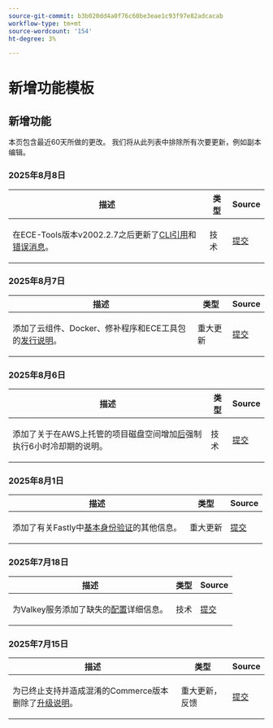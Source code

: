 ```yaml
---
source-git-commit: b3b020dd4a0f76c60be3eae1c93f97e82adcacab
workflow-type: tm+mt
source-wordcount: '154'
ht-degree: 3%

---
```

# 新增功能模板

## 新增功能

本页包含最近60天所做的更改。 我们将从此列表中排除所有次要更新，例如副本编辑。

### 2025年8月8日

<table style="table-layout:auto;">
  <thead>
    <tr>
      <th>描述</th>
      <th>类型</th>
      <th>Source</th>
    </tr>
  </thead>
  <tbody>
    <tr>
      <td><p>在ECE-Tools版本v2002.2.7之后更新了<a href="https://experienceleague.adobe.com/en/docs/commerce-on-cloud/user-guide/dev-tools/ece-tools/ece-tools-cli-reference">CLI引用</a>和<a href="https://experienceleague.adobe.com/en/docs/commerce-on-cloud/user-guide/dev-tools/ece-tools/error-reference">错误消息</a>。</p>
</td>
      <td>
        技术
      </td>
      <td><a href="https://github.com/AdobeDocs/commerce-operations.en/commit/8cf7b01cbd9fe32a89d83db5b4eac7638b834c49">提交</a></td>
    </tr>
  </tbody>
</table>

### 2025年8月7日

<table style="table-layout:auto;">
  <thead>
    <tr>
      <th>描述</th>
      <th>类型</th>
      <th>Source</th>
    </tr>
  </thead>
  <tbody>
    <tr>
      <td><p>添加了云组件、Docker、修补程序和ECE工具包的<a href="https://experienceleague.adobe.com/en/docs/commerce-on-cloud/user-guide/release-notes/cloud-tools-suite">发行说明</a>。</p>
</td>
      <td>
        重大更新
      </td>
      <td><a href="https://github.com/AdobeDocs/commerce-operations.en/commit/7aecdc89a2f4e0103cfe46ed1c2dc7b93566baf5">提交</a></td>
    </tr>
  </tbody>
</table>

### 2025年8月6日

<table style="table-layout:auto;">
  <thead>
    <tr>
      <th>描述</th>
      <th>类型</th>
      <th>Source</th>
    </tr>
  </thead>
  <tbody>
    <tr>
      <td><p>添加了关于在AWS上托管的项目磁盘空间增加<a href="https://experienceleague.adobe.com/en/docs/commerce-on-cloud/user-guide/develop/storage/manage-disk-space">后</a>强制执行6小时冷却期的说明。</p>
</td>
      <td>
        技术
      </td>
      <td><a href="https://github.com/AdobeDocs/commerce-operations.en/commit/a04d056377da4fec9a54503d959f90ebf605de41">提交</a></td>
    </tr>
  </tbody>
</table>

### 2025年8月1日

<table style="table-layout:auto;">
  <thead>
    <tr>
      <th>描述</th>
      <th>类型</th>
      <th>Source</th>
    </tr>
  </thead>
  <tbody>
    <tr>
      <td><p>添加了有关Fastly中<a href="https://experienceleague.adobe.com/en/docs/commerce-on-cloud/user-guide/cdn/setup-fastly/fastly-custom-cache-configuration">基本身份验证</a>的其他信息。</p>
</td>
      <td>
        重大更新
      </td>
      <td><a href="https://github.com/AdobeDocs/commerce-operations.en/commit/6d949fbbab631e633ba27641a48829d74856fcaa">提交</a></td>
    </tr>
  </tbody>
</table>

### 2025年7月18日

<table style="table-layout:auto;">
  <thead>
    <tr>
      <th>描述</th>
      <th>类型</th>
      <th>Source</th>
    </tr>
  </thead>
  <tbody>
    <tr>
      <td><p>为Valkey服务添加了缺失的<a href="https://experienceleague.adobe.com/en/docs/commerce-on-cloud/user-guide/configure/service/valkey">配置</a>详细信息。</p>
</td>
      <td>
        技术
      </td>
      <td><a href="https://github.com/AdobeDocs/commerce-operations.en/commit/add0d4f3bd91b66fd1bd8f5306ff206076121871">提交</a></td>
    </tr>
  </tbody>
</table>

### 2025年7月15日

<table style="table-layout:auto;">
  <thead>
    <tr>
      <th>描述</th>
      <th>类型</th>
      <th>Source</th>
    </tr>
  </thead>
  <tbody>
    <tr>
      <td><p>为已终止支持并造成混淆的Commerce版本删除了<a href="https://experienceleague.adobe.com/en/docs/commerce-on-cloud/user-guide/develop/upgrade/commerce-version">升级说明</a>。</p>
</td>
      <td>
        重大更新，反馈
      </td>
      <td><a href="https://github.com/AdobeDocs/commerce-operations.en/commit/7c0fcf520cd76f25d51f3a644a60132ac6028959">提交</a></td>
    </tr>
  </tbody>
</table>
